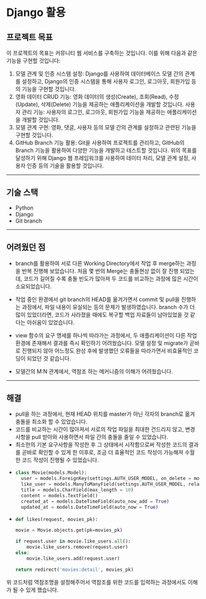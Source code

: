 # Django 활용
## 프로젝트 목표
이 프로젝트의 목표는 커뮤니티 웹 서비스를 구축하는 것입니다. 이를 위해 다음과 같은 기능을 구현할 것입니다:

1. 모델 관계 및 인증 시스템 설정: Django를 사용하여 데이터베이스 모델 간의 관계를 설정하고, Django의 인증 시스템을 통해 사용자 로그인, 로그아웃, 회원가입 등의 기능을 구현할 것입니다.
2. 영화 데이터 CRUD 기능: 영화 데이터의 생성(Create), 조회(Read), 수정(Update), 삭제(Delete) 기능을 제공하는 애플리케이션을 개발할 것입니다.
사용자 관리 기능: 사용자의 로그인, 로그아웃, 회원가입 기능을 제공하는 애플리케이션을 개발할 것입니다.
3. 모델 관계 구현: 영화, 댓글, 사용자 등의 모델 간의 관계를 설정하고 관련된 기능을 구현할 것입니다.
4. GitHub Branch 기능 활용: Git을 사용하여 프로젝트를 관리하고, GitHub의 Branch 기능을 활용하여 다양한 기능을 개발하고 테스트할 것입니다.
위의 목표를 달성하기 위해 Django 웹 프레임워크를 사용하여 데이터 처리, 모델 관계 설정, 사용자 인증 등의 기술을 활용할 것입니다.
---
## 기술 스택
- Python
- Django
- Git branch
---
## 어려웠던 점
  - branch를 활용하여 서로 다른 Working Directory에서 작업 후 merge하는 과정을 반복 진행해 보았습니다. 처음 몇 번의 Merge는 충돌현상 없이 잘 진행 되었는데, 코드가 길어질 수록 충돌 빈도가 많아져 두 코드를 비교하는 과정에 많은 시간이 소요되었습니다.
  
  - 작업 중인 환경에서 git branch의 HEAD를 옮겨가면서 commit 및 pull을 진행하는 과정에서, 파일 내용이 유실되는 등의 문제가 발생하였습니다. branch 수가 더 많이 있었더라면, 코드가 사라졌을 때에도 복구할 백업 자료들이 남아있었을 것 같다는 아쉬움이 있었습니다.
  
  - view 함수의 요구 명세를 하나씩 따라가는 과정에서, 두 애플리케이션이 다른 작업환경에 존재해서 결과를 즉시 확인하기 어려웠습니다. 모델 설정 및 migrate가 곧바로 진행되지 않아 어느정도 완성 후에 발생했던 오류들을 따라가면서 비효율적인 코딩이 되었던 것 같습니다.

  - 모델간의 M:N 관계에서, 역참조 하는 메커니즘의 이해가 어려웠습니다.
---
## 해결
 - pull을 하는 과정에서, 현재 HEAD 위치를 master가 아닌 각자의 branch로 옮겨 충돌을 최소화 할 수 있었습니다.
 - 코드를 비교하는 시간이 많아져서 서로의 작업 파일을 최대한 건드리지 않고, 변경 사항을 pull 받아와 사용하면서 파일 간의 충돌을 줄일 수 있었습니다.
 -  최소한의 기본 요구사항을 작성한 후 그 상태에서 시작함으로써 작성한 코드의 결과를 곧바로 확인할 수 있게 한 이후로, 조금 더 효율적인 코드 작성이 가능해져 수월한 코드 작성이 진행될 수 있었습니다.
  - ```python
    class Movie(models.Model):
      user = models.ForeignKey(settings.AUTH_USER_MODEL, on_delete = models.CASCADE)
      like_user = models.ManyToManyField(settings.AUTH_USER_MODEL, related_name='like_movies')
      title = models.CharField(max_length = 10)
      content = models.TextField()
      created_at = models.DateTimeField(auto_now_add = True)
      updated_at = models.DateTimeField(auto_now = True)
    ```
  - ```python
    def likes(request, movies_pk):

    movie = Movie.objects.get(pk=movies_pk)

    if request.user in movie.like_users.all():
        movie.like_users.remove(request.user)
    else:
        movie.like_users.add(request.user)

    return redirect('movies:detail', movies_pk)
    ```
  
  위 코드처럼 역참조명을 설정해주어서 역참조를 위한 코드를 입력하는 과정에서도 이해가 될 수 있게 했습니다.
